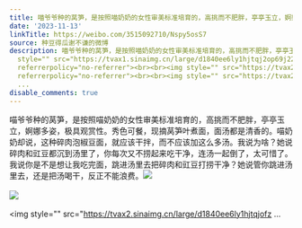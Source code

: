```yaml
---
title: 喵爷爷种的莴笋，是按照喵奶奶的女性审美标准培育的，高挑而不肥胖，亭亭玉立，婀娜多姿，极具观赏性。秀色可餐，现摘莴笋叶煮面，面汤都是清香的。喵奶奶却说，...
date: '2023-11-13'
linkTitle: https://weibo.com/3515092710/Nspy5osS7
source: 种豆得瓜谢不谦的微博
description: 喵爷爷种的莴笋，是按照喵奶奶的女性审美标准培育的，高挑而不肥胖，亭亭玉立，婀娜多姿，极具观赏性。秀色可餐，现摘莴笋叶煮面，面汤都是清香的。喵奶奶却说，这种碎肉泡椒豆面，就应该干拌，而不应该加这么多汤。我说为啥？她说碎肉和豇豆都沉到汤里了，你每次又不捞起来吃干净，连汤一起倒了，太可惜了。我说你是不是想让我吃完面，跳进汤里去把碎肉和豇豆打捞干净？她说管你跳进汤里去，还是把汤喝干，反正不能浪费。<img
  style="" src="https://tvax1.sinaimg.cn/large/d1840ee6ly1hjtqj2op69j22bc3347wm.jpg"
  referrerpolicy="no-referrer"><br><br><img style="" src="https://tvax2.sinaimg.cn/large/d1840ee6ly1hjtqjag7cdj22eo37kx6r.jpg"
  referrerpolicy="no-referrer"><br><br><img style="" src="https://tvax2.sinaimg.cn/large/d1840ee6ly1hjtqjofz
  ...
disable_comments: true
---
```

喵爷爷种的莴笋，是按照喵奶奶的女性审美标准培育的，高挑而不肥胖，亭亭玉立，婀娜多姿，极具观赏性。秀色可餐，现摘莴笋叶煮面，面汤都是清香的。喵奶奶却说，这种碎肉泡椒豆面，就应该干拌，而不应该加这么多汤。我说为啥？她说碎肉和豇豆都沉到汤里了，你每次又不捞起来吃干净，连汤一起倒了，太可惜了。我说你是不是想让我吃完面，跳进汤里去把碎肉和豇豆打捞干净？她说管你跳进汤里去，还是把汤喝干，反正不能浪费。<img style="" src="https://tvax1.sinaimg.cn/large/d1840ee6ly1hjtqj2op69j22bc3347wm.jpg" referrerpolicy="no-referrer"><br><br><img style="" src="https://tvax2.sinaimg.cn/large/d1840ee6ly1hjtqjag7cdj22eo37kx6r.jpg" referrerpolicy="no-referrer"><br><br><img style="" src="https://tvax2.sinaimg.cn/large/d1840ee6ly1hjtqjofz ...